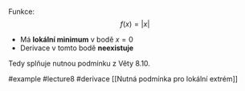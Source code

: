 
Funkce:
$$
f(x) = |x|
$$

- Má **lokální minimum** v bodě $x = 0$
- Derivace v tomto bodě **neexistuje**

Tedy splňuje nutnou podmínku z Věty 8.10.



#example #lecture8 #derivace 
[[Nutná podmínka pro lokální extrém]]